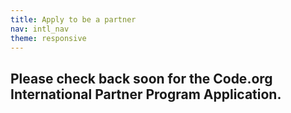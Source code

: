 ```yaml
---
title: Apply to be a partner
nav: intl_nav
theme: responsive
---
```


## Please check back soon for the Code.org International Partner Program Application. 

